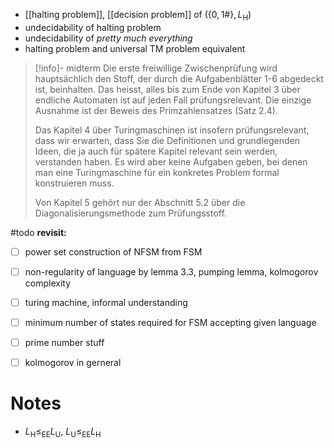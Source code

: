 
- [[halting problem]], [[decision problem]] of $(\{ 0,1 \# \}, L_{\mathrm{H}})$
- undecidability of halting problem
- undecidability of *pretty much everything*
- halting problem and universal TM problem equivalent


> [!info]- midterm
> Die erste freiwillige Zwischenprüfung wird hauptsächlich den Stoff, der durch die Aufgabenblätter 1-6 abgedeckt ist, beinhalten. Das heisst, alles bis zum Ende von Kapitel 3 über endliche Automaten ist auf jeden Fall prüfungsrelevant. Die einzige Ausnahme ist der Beweis des Primzahlensatzes (Satz 2.4).
> 
> Das Kapitel 4 über Turingmaschinen ist insofern prüfungsrelevant, dass wir erwarten, dass Sie die Definitionen und grundlegenden Ideen, die ja auch für spätere Kapitel relevant sein werden, verstanden haben. Es wird aber keine Aufgaben geben, bei denen man eine Turingmaschine für ein konkretes Problem formal konstruieren muss.
> 
> Von Kapitel 5 gehört nur der Abschnitt 5.2 über die Diagonalisierungsmethode zum Prüfungsstoff.


#todo **revisit:**
- [ ] power set construction of NFSM from FSM
- [ ] non-regularity of language by lemma 3.3, pumping lemma, kolmogorov complexity
- [ ] turing machine, informal understanding
- [ ] minimum number of states required for FSM accepting given language
- [ ] prime number stuff
- [ ] kolmogorov in gerneral


# Notes

- $L_{\mathrm{H}} \leq_{\mathrm{EE}} L_{\mathrm{U}}$, $L_{\mathrm{U}} \leq_{\mathrm{EE}} L_{\mathrm{H}}$

